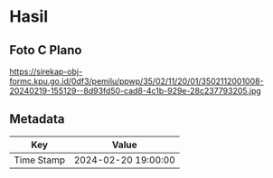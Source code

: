# Hasil

## Foto C Plano

https://sirekap-obj-formc.kpu.go.id/0df3/pemilu/ppwp/35/02/11/20/01/3502112001008-20240219-155129--8d93fd50-cad8-4c1b-929e-28c237793205.jpg


## Metadata

| Key        | Value               |
| ---------- | ------------------- |
| Time Stamp | 2024-02-20 19:00:00 |



